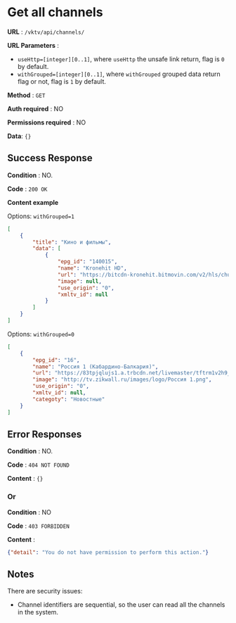 # Get all channels

**URL** : `/vktv/api/channels/`

**URL Parameters** : 
- `useHttp=[integer][0..1]`, where `useHttp` the unsafe link return, flag is `0` by default.
- `withGrouped=[integer][0..1]`, where `withGrouped` grouped data return flag or not, flag is `1` by default.

**Method** : `GET`

**Auth required** : NO

**Permissions required** : NO

**Data**: `{}`

## Success Response

**Condition** : NO.

**Code** : `200 OK`

**Content example**

Options: `withGrouped=1`

```json
[
    {
        "title": "Кино и фильмы",
        "data": [
            {
                "epg_id": "140015",
                "name": "Kronehit HD",
                "url": "https://bitcdn-kronehit.bitmovin.com/v2/hls/chunklist_b1628000.m3u8",
                "image": null,
                "use_origin": "0",
                "xmltv_id": null
            }
        ]
    }
]
```

Options: `withGrouped=0`

```json
[
    {
        "epg_id": "16",
        "name": "Россия 1 (Кабардино-Балкария)",
        "url": "https://83tpjqlujs1.a.trbcdn.net/livemaster/tftrm1v2h9_stream1/playlist.m3u8",
        "image": "http://tv.zikwall.ru/images/logo/Россия 1.png",
        "use_origin": "0",
        "xmltv_id": null,
        "categoty": "Новостные"
    }
]
```

## Error Responses

**Condition** : NO.

**Code** : `404 NOT FOUND`

**Content** : `{}`

### Or

**Condition** : NO

**Code** : `403 FORBIDDEN`

**Content** :

```json
{"detail": "You do not have permission to perform this action."}
```

## Notes

There are security issues:

* Channel identifiers are sequential, so the user can read all the channels in the system.
